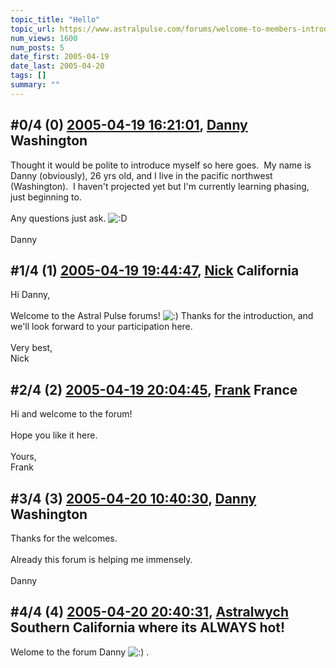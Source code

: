 ```yaml
---
topic_title: "Hello"
topic_url: https://www.astralpulse.com/forums/welcome-to-members-introductions!/hello-18621
num_views: 1600
num_posts: 5
date_first: 2005-04-19
date_last: 2005-04-20
tags: []
summary: ""
---
```


## \#0/4 (0) [2005-04-19 16:21:01](https://www.astralpulse.com/forums/index.php?msg=160970), [Danny](https://www.astralpulse.com/forums/profile/?u=8800) Washington ##
<section>
Thought it would be polite to introduce myself so here goes.  My name is Danny (obviously), 26 yrs old, and I live in the pacific northwest (Washington).  I haven't projected yet but I'm currently learning phasing, just beginning to.
<br>
<br>
Any questions just ask.
<img alt=":D" class="smiley" src="https://www.astralpulse.com/forums/Smileys/fugue/cheesy.png" title="Cheesy"/>
<br>
<br>
Danny
</section>

## \#1/4 (1) [2005-04-19 19:44:47](https://www.astralpulse.com/forums/index.php?msg=161001), [Nick](https://www.astralpulse.com/forums/profile/?u=2080) California ##
<section>
Hi Danny,
<br>
<br>
Welcome to the Astral Pulse forums!
<img alt=":)" class="smiley" src="https://www.astralpulse.com/forums/Smileys/fugue/smiley.png" title="Smiley"/>
Thanks for the introduction, and we'll look forward to your participation here.
<br>
<br>
Very best,
<br>
Nick
</section>

## \#2/4 (2) [2005-04-19 20:04:45](https://www.astralpulse.com/forums/index.php?msg=161005), [Frank](https://www.astralpulse.com/forums/profile/?u=359) France ##
<section>
Hi and welcome to the forum!
<br>
<br>
Hope you like it here.
<br>
<br>
Yours,
<br>
Frank
</section>

## \#3/4 (3) [2005-04-20 10:40:30](https://www.astralpulse.com/forums/index.php?msg=161081), [Danny](https://www.astralpulse.com/forums/profile/?u=8800) Washington ##
<section>
Thanks for the welcomes.
<br>
<br>
Already this forum is helping me immensely.
<br>
<br>
Danny
</section>

## \#4/4 (4) [2005-04-20 20:40:31](https://www.astralpulse.com/forums/index.php?msg=161160), [Astralwych](https://www.astralpulse.com/forums/profile/?u=7595) Southern California where its ALWAYS hot! ##
<section>
Welome to the forum Danny
<img alt=":)" class="smiley" src="https://www.astralpulse.com/forums/Smileys/fugue/smiley.png" title="Smiley"/>
.
</section>